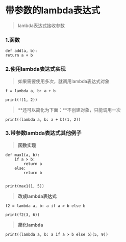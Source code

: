 # 带参数的lambda表达式

> lambda表达式接收参数

### 1.函数

	def add(a, b):
    return a + b


### 2.使用lambda表达式实现

> 如果需要使用多次，就调用lambda表达式对象

	f = lambda a, b: a + b

	print(f(1, 2))

> **还可以简化为下面：**不创建对象，只能调用一次

	print((lambda a, b: a + b)(1, 2))

### 3.带参数lambda表达式其他例子

> **函数实现**

	def max1(a, b):
	    if a > b:
	        return a
	    else:
	        return b
	
	
	print(max1(1, 5))

> **改成lambda表达式**
	
	f2 = lambda a, b: a if a > b else b
	
	print(f2(3, 6))

> **简化lambda**

	print((lambda a, b: a if a > b else b)(5, 9))
